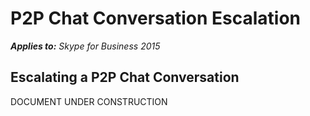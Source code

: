 
# P2P Chat Conversation Escalation


 _**Applies to:** Skype for Business 2015_

## Escalating a P2P Chat Conversation

DOCUMENT UNDER CONSTRUCTION